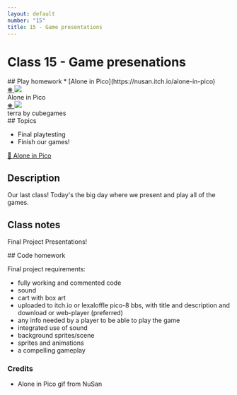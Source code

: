 ```yaml
---
layout: default
number: "15"
title: 15 - Game presentations
---
```


# Class 15 - Game presenations

<div class="emulation" markdown="1">
## Play homework
* [Alone in Pico](https://nusan.itch.io/alone-in-pico)
</div>

<div class="img" markdown="1">
<span class="imgRef"><a href="https://nusan.itch.io/alone-in-pico"> &#x274B; </a></span>
<img src="{{ site.baseurl }}/assets/img/alone.gif">
<figcaption>Alone in Pico</figcaption>
</div>

<div class="img2" markdown="1">
<span class="imgRef"><a href="https://cubeegames.itch.io/terra-a-terraria-demake"> &#x274B; </a></span>
<img src="{{ site.baseurl }}/assets/img/terra.gif">
  <figcaption>terra by cubegames</figcaption>
</div>

<div class="themes" markdown="1">
## Topics

* Final playtesting
* Finish our games!

</div>

<div class="description" markdown="1">
<div class="summaries" markdown="1"><a target="" href="https://nusan.itch.io/alone-in-pico"> 🧟 Alone in Pico</a>
</div>

## Description

Our last class! Today's the big day where we present and play all of the games.

## Class notes

Final Project Presentations!


</div>

<div class="readings" markdown="1">
## Code homework

Final project requirements:

* fully working and commented code
* sound
* cart with box art 
* uploaded to itch.io or lexaloffle pico-8 bbs, with title and description and download or web-player (preferred)
* any info needed by a player to be able to play the game
* integrated use of sound
* background sprites/scene
* sprites and animations
* a compelling gameplay

### Credits

* Alone in Pico gif from NuSan

</div>

